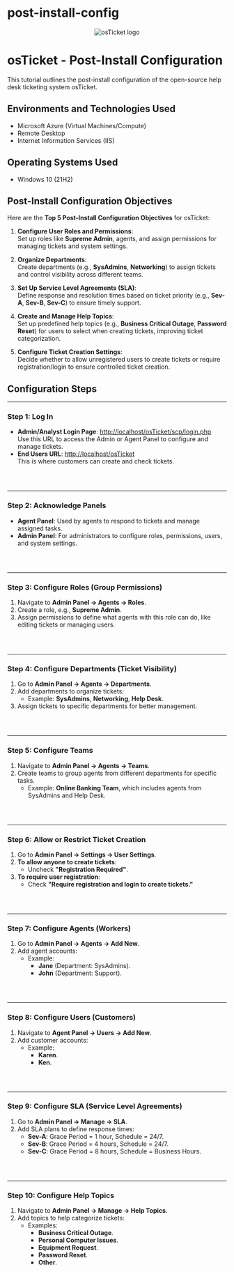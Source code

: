 # post-install-config
<p align="center">
<img src="https://i.imgur.com/Clzj7Xs.png" alt="osTicket logo"/>
</p>

<h1>osTicket - Post-Install Configuration</h1>
This tutorial outlines the post-install configuration of the open-source help desk ticketing system osTicket.<br />



<h2>Environments and Technologies Used</h2>

- Microsoft Azure (Virtual Machines/Compute)
- Remote Desktop
- Internet Information Services (IIS)

<h2>Operating Systems Used </h2>

- Windows 10</b> (21H2)

<h2>Post-Install Configuration Objectives</h2>

Here are the **Top 5 Post-Install Configuration Objectives** for osTicket:

1. **Configure User Roles and Permissions**:  
   Set up roles like **Supreme Admin**, agents, and assign permissions for managing tickets and system settings.

2. **Organize Departments**:  
   Create departments (e.g., **SysAdmins**, **Networking**) to assign tickets and control visibility across different teams.

3. **Set Up Service Level Agreements (SLA)**:  
   Define response and resolution times based on ticket priority (e.g., **Sev-A**, **Sev-B**, **Sev-C**) to ensure timely support.

4. **Create and Manage Help Topics**:  
   Set up predefined help topics (e.g., **Business Critical Outage**, **Password Reset**) for users to select when creating tickets, improving ticket categorization.

5. **Configure Ticket Creation Settings**:  
   Decide whether to allow unregistered users to create tickets or require registration/login to ensure controlled ticket creation.


<h2>Configuration Steps</h2>

---


### **Step 1: Log In**
- **Admin/Analyst Login Page**: [http://localhost/osTicket/scp/login.php](http://localhost/osTicket/scp/login.php)  
  Use this URL to access the Admin or Agent Panel to configure and manage tickets.  
- **End Users URL**: [http://localhost/osTicket](http://localhost/osTicket)  
  This is where customers can create and check tickets.
<p>
<img 
</p>
<p>

</p>
<br />


---


### **Step 2: Acknowledge Panels**
- **Agent Panel**: Used by agents to respond to tickets and manage assigned tasks.  
- **Admin Panel**: For administrators to configure roles, permissions, users, and system settings.  

<p>
<img 
</p>
<p>

</p>
<br />


---


### **Step 3: Configure Roles (Group Permissions)**
1. Navigate to **Admin Panel -> Agents -> Roles**.
2. Create a role, e.g., **Supreme Admin**.
3. Assign permissions to define what agents with this role can do, like editing tickets or managing users.
<p>
<img 
</p>
<p>

</p>
<br />


---


### **Step 4: Configure Departments (Ticket Visibility)**
1. Go to **Admin Panel -> Agents -> Departments**.
2. Add departments to organize tickets:
   - Example: **SysAdmins**, **Networking**, **Help Desk**.
3. Assign tickets to specific departments for better management.

<p>
<img 
</p>
<p>

</p>
<br />


---


### **Step 5: Configure Teams**
1. Navigate to **Admin Panel -> Agents -> Teams**.
2. Create teams to group agents from different departments for specific tasks.
   - Example: **Online Banking Team**, which includes agents from SysAdmins and Help Desk.

<p>
<img 
</p>
<p>

</p>
<br />


---


### **Step 6: Allow or Restrict Ticket Creation**
1. Go to **Admin Panel -> Settings -> User Settings**.
2. **To allow anyone to create tickets**:
   - Uncheck **"Registration Required"**.
3. **To require user registration**:
   - Check **"Require registration and login to create tickets."**

<p>
<img 
</p>
<p>

</p>
<br />


---


### **Step 7: Configure Agents (Workers)**
1. Go to **Admin Panel -> Agents -> Add New**.
2. Add agent accounts:
   - Example:  
     - **Jane** (Department: SysAdmins).  
     - **John** (Department: Support).  
<p>
<img 
</p>
<p>

</p>
<br />


---


### **Step 8: Configure Users (Customers)**
1. Navigate to **Agent Panel -> Users -> Add New**.
2. Add customer accounts:
   - Example:
     - **Karen**.  
     - **Ken**.
<p>
<img 
</p>
<p>

</p>
<br />


---


### **Step 9: Configure SLA (Service Level Agreements)**
1. Go to **Admin Panel -> Manage -> SLA**.
2. Add SLA plans to define response times:
   - **Sev-A**: Grace Period = 1 hour, Schedule = 24/7.  
   - **Sev-B**: Grace Period = 4 hours, Schedule = 24/7.  
   - **Sev-C**: Grace Period = 8 hours, Schedule = Business Hours.

<p>
<img 
</p>
<p>

</p>
<br />


---


### **Step 10: Configure Help Topics**
1. Navigate to **Admin Panel -> Manage -> Help Topics**.
2. Add topics to help categorize tickets:
   - Examples:
     - **Business Critical Outage**.
     - **Personal Computer Issues**.
     - **Equipment Request**.
     - **Password Reset**.
     - **Other**.

<p>
<img 
</p>
<p>

</p>
<br />
